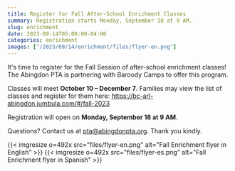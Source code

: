 ```yaml
--- 
title: Register for Fall After-School Enrichment Classes
summary: Registration starts Monday, September 18 at 9 AM.
slug: enrichment
date: 2023-09-14T05:00:00-04:00
categories: enrichment
images: ["/2023/09/14/enrichment/files/flyer-en.png"]
---
```


It's time to register for the Fall Session of after-school enrichment classes! The Abingdon PTA is partnering with Baroody Camps to offer this program.

Classes will meet **October 10 – December 7**. Families may view the list of classes and register for them here: https://bc-arl-abingdon.jumbula.com/#/fall-2023

Registration will open on **Monday, September 18 at 9 AM**.

Questions? Contact us at pta@abingdonpta.org. Thank you kindly.

{{< imgresize o=492x src="files/flyer-en.png" alt="Fall Enrichment flyer in English" >}}
{{< imgresize o=492x src="files/flyer-es.png" alt="Fall Enrichment flyer in Spanish" >}}